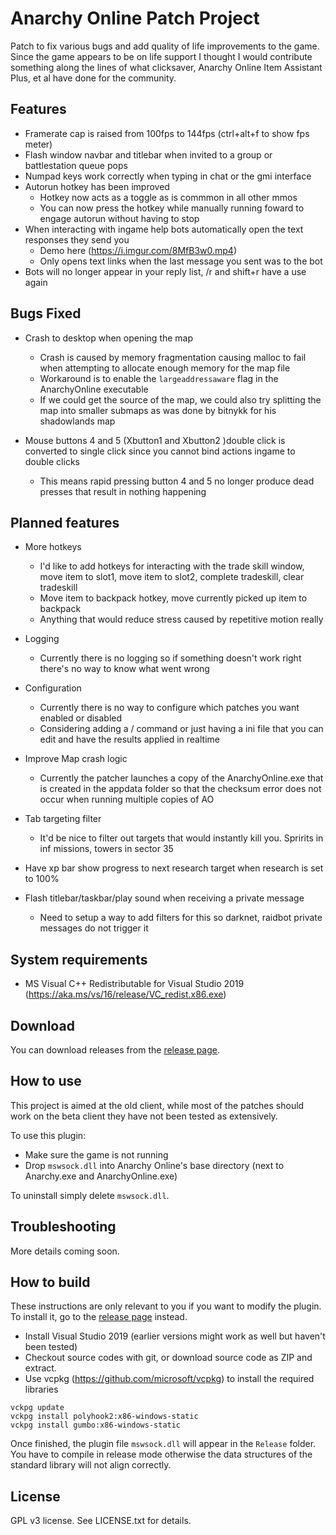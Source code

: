 # Anarchy Online Patch Project

Patch to fix various bugs and add quality of life improvements to the game. Since the game appears to be on life support I thought I would contribute something along the lines of what clicksaver, Anarchy Online Item Assistant Plus, et al have done for the community.

## Features

* Framerate cap is raised from 100fps to 144fps (ctrl+alt+f to show fps meter)
* Flash window navbar and titlebar when invited to a group or battlestation queue pops
* Numpad keys work correctly when typing in chat or the gmi interface
* Autorun hotkey has been improved
  * Hotkey now acts as a toggle as is commmon in all other mmos
  * You can now press the hotkey while manually running foward to engage autorun without having to stop
* When interacting with ingame help bots automatically open the text responses they send you
  * Demo here (https://i.imgur.com/8MfB3w0.mp4)
  * Only opens text links when the last message you sent was to the bot
* Bots will no longer appear in your reply list, /r and shift+r have a use again

## Bugs Fixed

* Crash to desktop when opening the map
  * Crash is caused by memory fragmentation causing malloc to fail when attempting to allocate enough memory for the map file
  * Workaround is to enable the `largeaddressaware` flag in the AnarchyOnline executable
  * If we could get the source of the map, we could also try splitting the map into smaller submaps as was done by bitnykk for his shadowlands map
  
* Mouse buttons 4 and 5 (Xbutton1 and Xbutton2 )double click is converted to single click since you cannot bind actions ingame to double clicks
  * This means rapid pressing button 4 and 5 no longer produce dead presses that result in nothing happening

## Planned features

* More hotkeys
  * I'd like to add hotkeys for interacting with the trade skill window, move item to slot1, move item to slot2, complete tradeskill, clear tradeskill
  * Move item to backpack hotkey, move currently picked up item to backpack
  * Anything that would reduce stress caused by repetitive motion really
  
* Logging
  * Currently there is no logging so if something doesn't work right there's no way to know what went wrong
* Configuration
  * Currently there is no way to configure which patches you want enabled or disabled
  * Considering adding a / command or just having a ini file that you can edit and have the results applied in realtime
  
* Improve Map crash logic
  * Currently the patcher launches a copy of the AnarchyOnline.exe that is created in the appdata folder so that the checksum error does not occur when running multiple copies of AO
  
* Tab targeting filter
  * It'd be nice to filter out targets that would instantly kill you. Spririts in inf missions, towers in sector 35
  
* Have xp bar show progress to next research target when research is set to 100%

* Flash titlebar/taskbar/play sound when receiving a private message
  * Need to setup a way to add filters for this so darknet, raidbot private messages do not trigger it

## System requirements

* MS Visual C++ Redistributable for Visual Studio 2019 (https://aka.ms/vs/16/release/VC_redist.x86.exe)


## Download

You can download releases from the [release page][releases].


## How to use

This project is aimed at the old client, while most of the patches should work on the beta client they have not been tested as extensively.

To use this plugin:
* Make sure the game is not running
* Drop `mswsock.dll` into Anarchy Online's base directory (next to Anarchy.exe and AnarchyOnline.exe) 

To uninstall simply delete `mswsock.dll`.

## Troubleshooting

More details coming soon.

## How to build

These instructions are only relevant to you if you want to modify the plugin. To install it, go to the [release page][releases] instead.

* Install Visual Studio 2019 (earlier versions might work as well but haven't been tested) 
* Checkout source codes with git, or download source code as ZIP and extract.
* Use vcpkg (https://github.com/microsoft/vcpkg) to install the required libraries
```
vckpg update
vckpg install polyhook2:x86-windows-static
vckpg install gumbo:x86-windows-static
```

Once finished, the plugin file `mswsock.dll` will appear in the `Release` folder. 
You have to compile in release mode otherwise the data structures of the standard library will not align correctly.

## License

GPL v3 license. See LICENSE.txt for details.

[releases]: https://github.com/xeropresence/AOPP/releases
